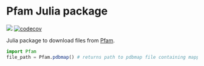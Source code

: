 # Pfam Julia package

![](https://github.com/cossio/Pfam.jl/workflows/CI/badge.svg)
[![codecov](https://codecov.io/gh/cossio/Pfam.jl/branch/master/graph/badge.svg?token=HL6RUVR384)](https://codecov.io/gh/cossio/Pfam.jl)

Julia package to download files from [Pfam](https://www.ebi.ac.uk/interpro/entry/pfam/).

```julia
import Pfam
file_path = Pfam.pdbmap() # returns path to pdbmap file containing mapping between PFAM families and PDB structures
```